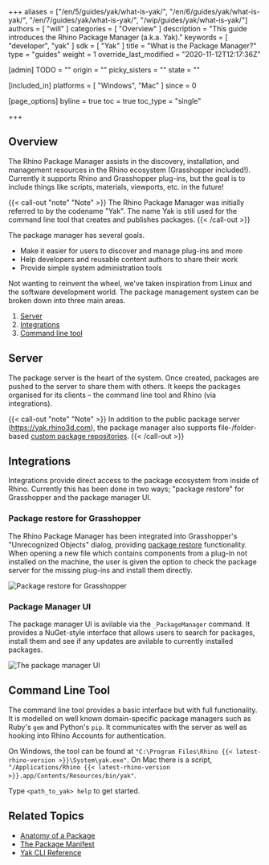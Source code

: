 +++
aliases = ["/en/5/guides/yak/what-is-yak/", "/en/6/guides/yak/what-is-yak/", "/en/7/guides/yak/what-is-yak/", "/wip/guides/yak/what-is-yak/"]
authors = [ "will" ]
categories = [ "Overview" ]
description = "This guide introduces the Rhino Package Manager (a.k.a. Yak)."
keywords = [ "developer", "yak" ]
sdk = [ "Yak" ]
title = "What is the Package Manager?"
type = "guides"
weight = 1
override_last_modified = "2020-11-12T12:17:36Z"

[admin]
TODO = ""
origin = ""
picky_sisters = ""
state = ""

[included_in]
platforms = [ "Windows", "Mac" ]
since = 0

[page_options]
byline = true
toc = true
toc_type = "single"

+++

## Overview

The Rhino Package Manager assists in the discovery, installation, and management resources in the Rhino ecosystem (Grasshopper included!). Currently it supports Rhino and Grasshopper plug-ins, but the goal is to include things like scripts, materials, viewports, etc. in the future!

{{< call-out "note" "Note" >}}
The Rhino Package Manager was initially referred to by the codename "Yak". The name Yak is still used for the command line tool that creates and publishes packages.
{{< /call-out >}}

The package manager has several goals.

- Make it easier for users to discover and manage plug-ins and more
- Help developers and reusable content authors to share their work
- Provide simple system administration tools

Not wanting to reinvent the wheel, we've taken inspiration from Linux and the
software development world. The package management system can be broken down
into three main areas.

1. [Server](#server)
2. [Integrations](#integrations)
3. [Command line tool](#command-line-tool)

## Server

The package server is the heart of the system. Once created, packages are pushed
to the server to share them with others. It keeps the packages organised for its
clients – the command line tool and Rhino (via integrations).

{{< call-out "note" "Note" >}}
In addition to the public package server (https://yak.rhino3d.com), the package manager also supports file-/folder-based [custom package repositories](../package-sources).
{{< /call-out >}}

## Integrations

Integrations provide direct access to the package ecosystem from inside of
Rhino. Currently this has been done in two ways; "package restore" for
Grasshopper and the package manager UI.

### Package restore for Grasshopper

The Rhino Package Manager has been integrated into Grasshopper's "Unrecognized
Objects" dialog, providing [package restore](../package-restore-in-grasshopper)
functionality. When opening a new file which contains components from a plug-in
not installed on the machine, the user is given the option to check the package
server for the missing plug-ins and install them directly.

![Package restore for Grasshopper](/images/yak-gh-restore-guid.gif)

### Package Manager UI

The package manager UI is avilable via the `_PackageManager` command. It provides a NuGet-style interface that allows
users to search for packages, install them and see if any updates are avilable
to currently installed packages.

![The package manager UI](/images/testpackagemanager-wip.jpg)

## Command Line Tool

The command line tool provides a basic interface but with full functionality.
It is modelled on well known domain-specific package managers such as Ruby's
`gem` and Python's `pip`. It communicates with the server as well as hooking
into Rhino Accounts for authentication.

On Windows, the tool can be found at `"C:\Program Files\Rhino {{< latest-rhino-version >}}\System\yak.exe"`.
On Mac there is a script, `"/Applications/Rhino {{< latest-rhino-version >}}.app/Contents/Resources/bin/yak"`.

Type `<path_to_yak> help` to get started.



## Related Topics

- [Anatomy of a Package](/guides/yak/the-anatomy-of-a-package/)
- [The Package Manifest](/guides/yak/the-package-manifest/)
- [Yak CLI Reference](/guides/yak/yak-cli-reference)

